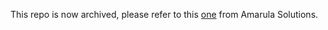 This repo is now archived, please refer to this [one](https://github.com/amarula/cutekeyboard-demo) from Amarula Solutions.

